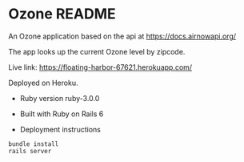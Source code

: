 # Ozone README

An Ozone application based on the api at https://docs.airnowapi.org/

The app looks up the current Ozone level by zipcode.

Live link: https://floating-harbor-67621.herokuapp.com/

Deployed on Heroku.

- Ruby version
  ruby-3.0.0

- Built with Ruby on Rails 6

- Deployment instructions

```
bundle install
rails server

```
